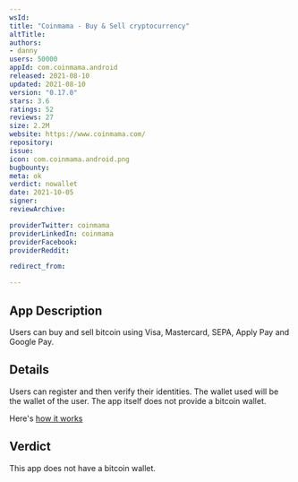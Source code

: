 ```yaml
---
wsId: 
title: "Coinmama - Buy & Sell cryptocurrency"
altTitle: 
authors:
- danny
users: 50000
appId: com.coinmama.android
released: 2021-08-10
updated: 2021-08-10
version: "0.17.0"
stars: 3.6
ratings: 52
reviews: 27
size: 2.2M
website: https://www.coinmama.com/
repository: 
issue: 
icon: com.coinmama.android.png
bugbounty: 
meta: ok
verdict: nowallet
date: 2021-10-05
signer: 
reviewArchive:

providerTwitter: coinmama
providerLinkedIn: coinmama
providerFacebook: 
providerReddit: 

redirect_from:

---
```


## App Description

Users can buy and sell bitcoin using Visa, Mastercard, SEPA, Apply Pay and Google Pay.

## Details

Users can register and then verify their identities. The wallet used will be the wallet of the user. The app itself does not provide a bitcoin wallet.

Here's [how it works](https://www.coinmama.com/how-does-it-work)

## Verdict

This app does not have a bitcoin wallet.

